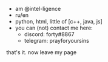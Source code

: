 - am @intel-ligence
- ru/en
- python, html, little of [c++, java, js]
- you can (not) contact me here:
  - discord: forty#8867
  - telegram: prayforyoursins

that's it. now leave my page

<!---
intel-ligence/intel-ligence is a ✨ special ✨ repository because its `README.md` (this file) appears on your GitHub profile.
You can click the Preview link to take a look at your changes.
--->
